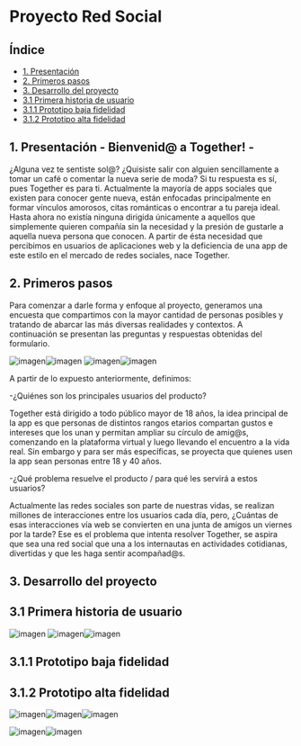 # Proyecto Red Social

## Índice

* [1. Presentación](#1-presentación)
* [2. Primeros pasos](#2-primeros-pasos)
* [3. Desarrollo del proyecto](#3-Desarrollo-del-proyecto)
* [3.1 Primera historia de usuario](###-3.1-Primera-historia-de-usuario)
* [3.1.1 Prototipo baja fidelidad](###-3.1.2-Prototipo-baja-fidelidad)
* [3.1.2 Prototipo alta fidelidad](###-3.1.2-Prototipo-alta-fidelidad)


## 1. Presentación - Bienvenid@ a Together! -

¿Alguna vez te sentiste sol@? ¿Quisiste salir con alguien sencillamente a tomar un café o comentar la nueva serie de moda? Si tu respuesta es sí,
pues Together es para ti.
Actualmente la mayoría de apps sociales que existen para conocer gente nueva, están enfocadas principalmente en formar vínculos amorosos, citas 
románticas o encontrar a tu pareja ideal. 
Hasta ahora no existía ninguna dirigida únicamente a aquellos que simplemente quieren compañía sin la necesidad y la presión de gustarle a aquella nueva persona que conocen.
A partir de ésta necesidad que percibimos en usuarios de aplicaciones web y la deficiencia de una app de este estilo en el mercado de 
redes sociales, nace Together. 



## 2. Primeros pasos

Para comenzar a darle forma y enfoque al proyecto, generamos una encuesta que compartimos con la mayor cantidad de personas posibles y tratando de abarcar las más diversas realidades y contextos. A continuación se presentan las preguntas y respuestas obtenidas del formulario.

![imagen](src/imagenes/formulario(1).png)![imagen](src/imagenes/formulario(2).png)
![imagen](src/imagenes/formulario(3).png)![imagen](src/imagenes/formulario(4).png)

A partir de lo expuesto anteriormente, definimos:

-¿Quiénes son los principales usuarios del producto?                    

Together está dirigido a todo público mayor de 18 años, la idea principal de la app es que personas de distintos rangos etarios compartan gustos
e intereses que los unan y permitan ampliar su círculo de amig@s, comenzando en la plataforma virtual y luego llevando el encuentro a la vida real.
Sin embargo y para ser más específicas, se proyecta que quienes usen la app sean personas entre 18 y 40 años.

-¿Qué problema resuelve el producto / para qué les servirá a estos usuarios?

Actualmente las redes sociales son parte de nuestras vidas, se realizan millones de interacciones entre los usuarios cada día, pero, ¿Cuántas de esas interacciones vía web se convierten en una junta de amigos un viernes por la tarde?
Ese es el problema que intenta resolver Together, se aspira que sea una red social que una a los internautas en actividades cotidianas, divertidas y que les haga sentir acompañad@s.

## 3. Desarrollo del proyecto
 
## 3.1 Primera historia de usuario

![imagen](src/Imagenes/historia(1).png) ![imagen](src/imagenes/criterios-aceptacion-h1.png)![imagen](src/imagenes/definicion-terminado-h1.png)

## 3.1.1 Prototipo baja fidelidad

## 3.1.2 Prototipo alta fidelidad

![imagen](src/imagenes/together(inicio).png)![imagen](src/imagenes/together(ingreso).png)![imagen](src/imagenes/together(registro).png)

![imagen](src/imagenes/together(mack1).png)![imagen](src/imagenes/together(2).png)












